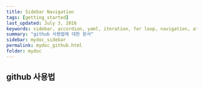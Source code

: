 ```yaml
---
title: Sidebar Navigation
tags: [getting_started]
last_updated: July 3, 2016
keywords: sidebar, accordion, yaml, iteration, for loop, navigation, attributes, conditional filtering
summary: "github 사용법에 대한 문서"
sidebar: mydoc_sidebar
permalink: mydoc_github.html
folder: mydoc
---
```


## github 사용법

